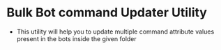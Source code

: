 # Bulk Bot command Updater Utility
- This utility will help you to update multiple command attribute values present in the bots inside the given folder

